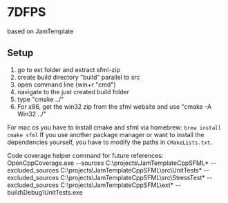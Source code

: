 # 7DFPS
based on JamTemplate
## Setup
 1. go to ext folder and extract sfml-zip
 2. create build directory "build" parallel to src
 3. open command line (win+r "cmd")
 4. navigate to the just created build folder
 5. type "cmake ../"
 6. For x86, get the win32 zip from the sfml website and use "cmake -A Win32 ../"
 
For mac os you have to install cmake and sfml via homebrew: `brew install cmake sfml`
If you use another package manager or want to install the dependencies yourself, you have to modify the paths in `CMakeLists.txt`.

Code coverage helper command for future references:
OpenCppCoverage.exe --sources C:\projects\JamTemplateCppSFML\* --excluded_sources C:\projects\JamTemplateCppSFML\src\UnitTests\* --excluded_sources C:\projects\JamTemplateCppSFML\src\StressTest\* --excluded_sources C:\projects\JamTemplateCppSFML\ext\*  -- build\Debug\UnitTests.exe
